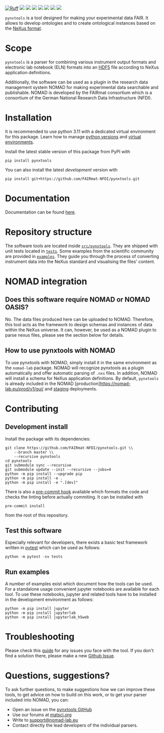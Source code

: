 [![Ruff](https://img.shields.io/endpoint?url=https://raw.githubusercontent.com/astral-sh/ruff/main/assets/badge/v2.json)](https://github.com/astral-sh/ruff)
![](https://github.com/FAIRmat-NFDI/pynxtools/actions/workflows/pytest.yml/badge.svg)
![](https://github.com/FAIRmat-NFDI/pynxtools/actions/workflows/pylint.yml/badge.svg)
![](https://github.com/FAIRmat-NFDI/pynxtools/actions/workflows/publish.yml/badge.svg)
![](https://img.shields.io/pypi/pyversions/pynxtools)
![](https://img.shields.io/pypi/l/pynxtools)
![](https://img.shields.io/pypi/v/pynxtools)
![](https://coveralls.io/repos/github/FAIRmat-NFDI/pynxtools/badge.svg?branch=master)

`pynxtools` is a tool designed for making your experimental data FAIR.
It allows to develop ontologies and to create ontological instances based on the [NeXus format](https://www.nexusformat.org/).

# Scope

`pynxtools` is a parser for combining various instrument output formats and electronic lab notebook (ELN) formats into an [HDF5](https://support.hdfgroup.org/HDF5/) file according to NeXus application definitions.

Additionally, the software can be used as a plugin in the research data management system NOMAD for
making experimental data searchable and publishable. NOMAD is developed by the FAIRmat consortium which is a consortium of the German National Research Data Infrastructure (NFDI).

# Installation

It is recommended to use python 3.11 with a dedicated virtual environment for this package.
Learn how to manage [python versions](https://github.com/pyenv/pyenv) and
[virtual environments](https://realpython.com/python-virtual-environments-a-primer/).

Install the latest stable version of this package from PyPI with

```shell
pip install pynxtools
```

You can also install the latest _development_ version with

```shell
pip install git+https://github.com/FAIRmat-NFDI/pynxtools.git
```

# Documentation
Documentation can be found [here](https://fairmat-nfdi.github.io/pynxtools/).

# Repository structure

The software tools are located inside [`src/pynxtools`](https://github.com/FAIRmat-NFDI/pynxtools/tree/master/src/pynxtools). They are shipped with unit tests located in [`tests`](https://github.com/FAIRmat-NFDI/pynxtools/tree/master/tests).
Some examples from the scientific community are provided in [`examples`](https://github.com/FAIRmat-NFDI/pynxtools/tree/master/examples). They guide you through the process of converting instrument data into the NeXus standard and visualising the files' content.

# NOMAD integration

## Does this software require NOMAD or NOMAD OASIS?

No. The data files produced here can be uploaded to NOMAD. Therefore, this tool acts as the framework to design schemas and instances of data within the NeXus universe. It can, however, be used as a NOMAD plugin to parse nexus files, please see the section below for details.

## How to use pynxtools with NOMAD

To use pynxtools with NOMAD, simply install it in the same environment as the `nomad-lab` package.
NOMAD will recognize pynxtools as a plugin automatically and offer automatic parsing of `.nxs` files. In addition, NOMAD will install a schema for NeXus application definitions.
By default, `pynxtools` is already included in the NOMAD [production]https://nomad-lab.eu/prod/v1/gui/ and [staging](https://nomad-lab.eu/prod/v1/staging/gui/) deployments.

# Contributing

## Development install

Install the package with its dependencies:

```shell
git clone https://github.com/FAIRmat-NFDI/pynxtools.git \\
    --branch master \\
    --recursive pynxtools
cd pynxtools
git submodule sync --recursive
git submodule update --init --recursive --jobs=4
python -m pip install --upgrade pip
python -m pip install -e .
python -m pip install -e ".[dev]"
```

There is also a [pre-commit hook](https://pre-commit.com/#intro) available
which formats the code and checks the linting before actually commiting.
It can be installed with
```shell
pre-commit install
```
from the root of this repository.

## Test this software

Especially relevant for developers, there exists a basic test framework written in
[pytest](https://docs.pytest.org/en/stable/) which can be used as follows:

```shell
python -m pytest -sv tests
```

## Run examples

A number of examples exist which document how the tools can be used. For a standalone
usage convenient jupyter notebooks are available for each tool. To use these notebooks, jupyter
and related tools have to be installed in the development environment as follows:

```shell
python -m pip install jupyter
python -m pip install jupyterlab
python -m pip install jupyterlab_h5web
```
# Troubleshooting

Please check this [guide](https://fairmat-nfdi.github.io/pynxtools/tutorial/troubleshooting.html) for any issues you face with the tool. If you don't find a solution there, please make a new [Github Issue](https://github.com/FAIRmat-NFDI/pynxtools/issues/new?template=bug.yaml).

# Questions, suggestions?

To ask further questions, to make suggestions how we can improve these tools, to get advice
on how to build on this work, or to get your parser included into NOMAD, you can:

- Open an issue on the [pynxtools GitHub](https://github.com/FAIRmat-NFDI/pynxtools/issues)
- Use our forums at [matsci.org](https://matsci.org/c/nomad/32)
- Write to [support@nomad-lab.eu](mailto:support@nomad-lab.eu)
- Contact directly the lead developers of the individual parsers.